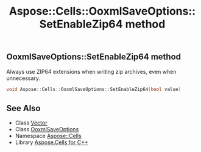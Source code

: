 ﻿---
title: Aspose::Cells::OoxmlSaveOptions::SetEnableZip64 method
linktitle: SetEnableZip64
second_title: Aspose.Cells for C++ API Reference
description: 'Aspose::Cells::OoxmlSaveOptions::SetEnableZip64 method. Always use ZIP64 extensions when writing zip archives, even when unnecessary in C++.'
type: docs
weight: 1300
url: /cpp/aspose.cells/ooxmlsaveoptions/setenablezip64/
---
## OoxmlSaveOptions::SetEnableZip64 method


Always use ZIP64 extensions when writing zip archives, even when unnecessary.

```cpp
void Aspose::Cells::OoxmlSaveOptions::SetEnableZip64(bool value)
```

## See Also

* Class [Vector](../../vector/)
* Class [OoxmlSaveOptions](../)
* Namespace [Aspose::Cells](../../)
* Library [Aspose.Cells for C++](../../../)
